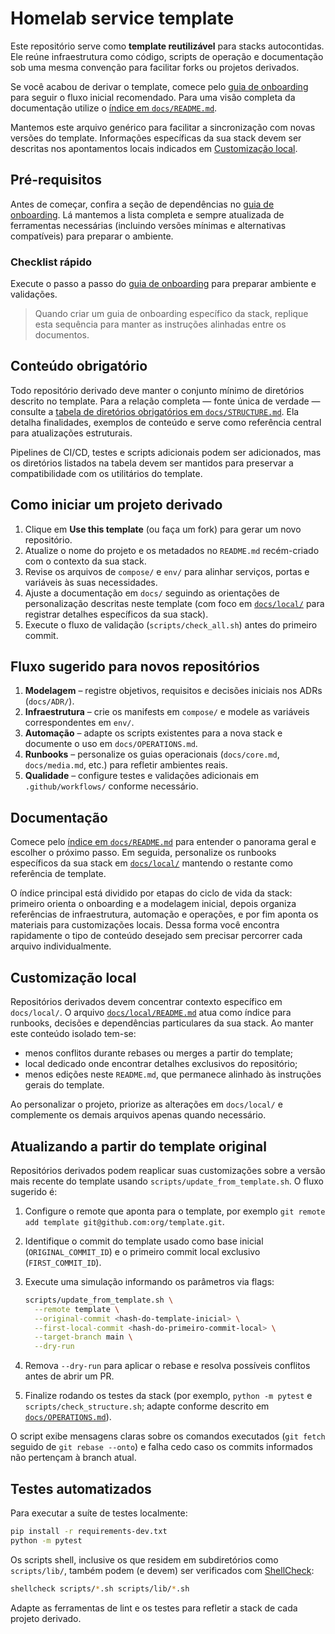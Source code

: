 # Homelab service template

Este repositório serve como **template reutilizável** para stacks autocontidas. Ele reúne infraestrutura como código, scripts de operação e documentação sob uma mesma convenção para facilitar forks ou projetos derivados.

Se você acabou de derivar o template, comece pelo [guia de onboarding](docs/ONBOARDING.md) para seguir o fluxo inicial recomendado. Para uma visão completa da documentação utilize o [índice em `docs/README.md`](docs/README.md).

Mantemos este arquivo genérico para facilitar a sincronização com novas versões do template. Informações específicas da sua
stack devem ser descritas nos apontamentos locais indicados em [Customização local](#customização-local).

## Pré-requisitos

Antes de começar, confira a seção de dependências no [guia de onboarding](docs/ONBOARDING.md). Lá mantemos a lista completa e
sempre atualizada de ferramentas necessárias (incluindo versões mínimas e alternativas compatíveis) para preparar o ambiente.

### Checklist rápido

Execute o passo a passo do [guia de onboarding](docs/ONBOARDING.md) para preparar ambiente e validações.

> Quando criar um guia de onboarding específico da stack, replique esta sequência para manter as instruções alinhadas entre os documentos.

## Conteúdo obrigatório

Todo repositório derivado deve manter o conjunto mínimo de diretórios descrito no template. Para a relação completa — fonte única de verdade — consulte a [tabela de diretórios obrigatórios em `docs/STRUCTURE.md`](docs/STRUCTURE.md#diretórios-obrigatórios). Ela detalha finalidades, exemplos de conteúdo e serve como referência central para atualizações estruturais.

Pipelines de CI/CD, testes e scripts adicionais podem ser adicionados, mas os diretórios listados na tabela devem ser mantidos para preservar a compatibilidade com os utilitários do template.

## Como iniciar um projeto derivado

1. Clique em **Use this template** (ou faça um fork) para gerar um novo repositório.
2. Atualize o nome do projeto e os metadados no `README.md` recém-criado com o contexto da sua stack.
3. Revise os arquivos de `compose/` e `env/` para alinhar serviços, portas e variáveis às suas necessidades.
4. Ajuste a documentação em `docs/` seguindo as orientações de personalização descritas neste template (com foco em
   [`docs/local/`](docs/local/README.md) para registrar detalhes específicos da sua stack).
5. Execute o fluxo de validação (`scripts/check_all.sh`) antes do primeiro commit.

## Fluxo sugerido para novos repositórios

1. **Modelagem** – registre objetivos, requisitos e decisões iniciais nos ADRs (`docs/ADR/`).
2. **Infraestrutura** – crie os manifests em `compose/` e modele as variáveis correspondentes em `env/`.
3. **Automação** – adapte os scripts existentes para a nova stack e documente o uso em `docs/OPERATIONS.md`.
4. **Runbooks** – personalize os guias operacionais (`docs/core.md`, `docs/media.md`, etc.) para refletir ambientes reais.
5. **Qualidade** – configure testes e validações adicionais em `.github/workflows/` conforme necessário.

## Documentação

Comece pelo [índice em `docs/README.md`](docs/README.md) para entender o panorama geral e escolher o próximo passo. Em seguida, personalize os runbooks específicos da sua stack em [`docs/local/`](docs/local/README.md) mantendo o restante como referência de template.

O índice principal está dividido por etapas do ciclo de vida da stack: primeiro orienta o onboarding e a modelagem inicial, depois organiza referências de infraestrutura, automação e operações, e por fim aponta os materiais para customizações locais. Dessa forma você encontra rapidamente o tipo de conteúdo desejado sem precisar percorrer cada arquivo individualmente.

## Customização local

Repositórios derivados devem concentrar contexto específico em `docs/local/`. O arquivo [`docs/local/README.md`](docs/local/README.md)
atua como índice para runbooks, decisões e dependências particulares da sua stack. Ao manter este conteúdo isolado tem-se:

- menos conflitos durante rebases ou merges a partir do template;
- local dedicado onde encontrar detalhes exclusivos do repositório;
- menos edições neste `README.md`, que permanece alinhado às instruções gerais do template.

Ao personalizar o projeto, priorize as alterações em `docs/local/` e complemente os demais arquivos apenas quando necessário.

## Atualizando a partir do template original

Repositórios derivados podem reaplicar suas customizações sobre a versão mais recente do template usando
`scripts/update_from_template.sh`. O fluxo sugerido é:

1. Configure o remote que aponta para o template, por exemplo `git remote add template git@github.com:org/template.git`.
2. Identifique o commit do template usado como base inicial (`ORIGINAL_COMMIT_ID`) e o primeiro commit local exclusivo
   (`FIRST_COMMIT_ID`).
3. Execute uma simulação informando os parâmetros via flags:

   ```bash
   scripts/update_from_template.sh \
     --remote template \
     --original-commit <hash-do-template-inicial> \
     --first-local-commit <hash-do-primeiro-commit-local> \
     --target-branch main \
     --dry-run
   ```

4. Remova `--dry-run` para aplicar o rebase e resolva possíveis conflitos antes de abrir um PR.
5. Finalize rodando os testes da stack (por exemplo, `python -m pytest` e `scripts/check_structure.sh`; adapte conforme
   descrito em [`docs/OPERATIONS.md`](docs/OPERATIONS.md)).

O script exibe mensagens claras sobre os comandos executados (`git fetch` seguido de `git rebase --onto`) e falha cedo caso
os commits informados não pertençam à branch atual.

## Testes automatizados

Para executar a suíte de testes localmente:

```bash
pip install -r requirements-dev.txt
python -m pytest
```

Os scripts shell, inclusive os que residem em subdiretórios como `scripts/lib/`, também podem (e devem) ser verificados com [ShellCheck](https://www.shellcheck.net/):

```bash
shellcheck scripts/*.sh scripts/lib/*.sh
```

Adapte as ferramentas de lint e os testes para refletir a stack de cada projeto derivado.
